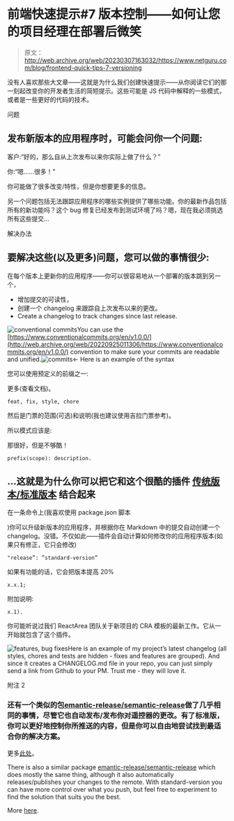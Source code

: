 # 前端快速提示#7 版本控制——如何让您的项目经理在部署后微笑

> 原文：<http://web.archive.org/web/20230307163032/https://www.netguru.com/blog/frontend-quick-tips-7-versioning>

 没有人喜欢那些大文章——这就是为什么我们创建快速提示——从你阅读它们的那一刻起改变你的开发者生活的简短提示。这些可能是 JS 代码中解释的一些模式，或者是一些更好的代码的技术。

 问题

## 发布新版本的应用程序时，可能会问你一个问题:

客户:“好的，那么自从上次发布以来你实际上做了什么？”

你:“嗯……很多！”

你可能做了很多改变/特性，但是你想要更多的信息。

另一个问题包括无法跟踪应用程序的哪些实例提供了哪些功能。你的最新作品包括所有的新功能吗？这个 bug 修复已经发布到测试环境了吗？嗯，现在我必须挑选所有这些提交…

解决办法

## 要解决这些(以及更多)问题，您可以做的事情很少:

在每个版本上更新你的应用程序——你可以很容易地从一个部署的版本跳到另一个，

*   增加提交的可读性，
*   创建一个 changelog 来跟踪自上次发布以来的更改。
*   Create a changelog to track changes since last release.

![conventional commits](img/5a516100ebd7b1296988dc69ed4f1b88.png)You can use the [https://www.conventionalcommits.org/en/v1.0.0/](http://web.archive.org/web/20220925011306/https://www.conventionalcommits.org/en/v1.0.0/) convention to make sure your commits are readable and unified.![commits](img/7fae5c379628c2ed0de3396b8ec6ee99.png)← Here is an example of the syntax

您可以使用预定义的前缀之一:

更多(查看文档)。

```
feat, fix, style, chore 
```

然后是门票的范围(可选)和说明(我也建议使用吉拉门票参考)。

所以模式应该是:

那很好，但是不够酷！

```
prefix(scope): description.

```

## …这就是为什么你可以把它和这个很酷的插件 [传统版本/标准版本](http://web.archive.org/web/20220925011306/https://github.com/conventional-changelog/standard-version) 结合起来

在一条命令上(我喜欢使用 package.json 脚本

)你可以升级新版本的应用程序，并根据你在 Markdown 中的提交自动创建一个 changelog。没错。不仅如此——插件会自动计算如何修改你的应用程序版本(如果只有修正，它只会修改)

```
"release”: ”standard-version”
```

如果有功能的话，它会把版本提高 20%

```
x.x.1; 
```

附加说明:

```
x.1).
```

你可能听说过我们 ReactArea 团队关于新项目的 CRA 模板的最新工作。它从一开始就包含了这个插件。

![features, bug fixes](img/6c3b673a3ce8487c508a145ccd0c278d.png)Here is an example of my project’s latest changelog (all styles, chores and tests are hidden - fixes and features are grouped). And since it creates a CHANGELOG.md file in your repo, you can just simply send a link from Github to your PM. Trust me - they will love it.

附注 2

### 还有一个类似的包[emantic-release/semantic-release](http://web.archive.org/web/20220925011306/https://github.com/semantic-release/semantic-release)做了几乎相同的事情，尽管它也自动发布/发布你对遥控器的更改。有了标准版，你可以更好地控制你所推送的内容，但是你可以自由地尝试找到最适合你的解决方案。

更多[此处](http://web.archive.org/web/20220925011306/https://www.npmjs.com/package/standard-version#how-is-standard-version-different-from-semantic-release-)。

There is also a similar package [emantic-release/semantic-release](http://web.archive.org/web/20220925011306/https://github.com/semantic-release/semantic-release) which does mostly the same thing, although it also automatically releases/publishes your changes to the remote. With standard-version you can have more control over what you push, but feel free to experiment to find the solution that suits you the best.

More [here](http://web.archive.org/web/20220925011306/https://www.npmjs.com/package/standard-version#how-is-standard-version-different-from-semantic-release-).